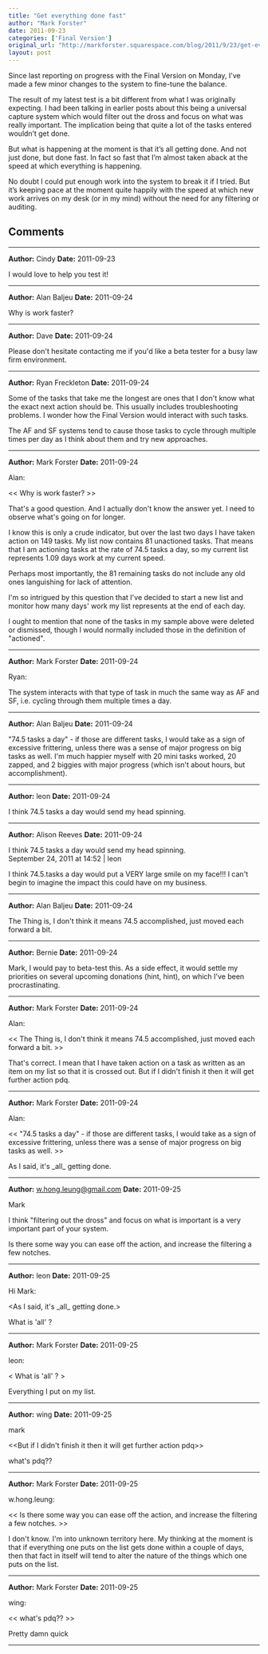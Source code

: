 ```yaml
---
title: "Get everything done fast"
author: "Mark Forster"
date: 2011-09-23
categories: ['Final Version']
original_url: "http://markforster.squarespace.com/blog/2011/9/23/get-everything-done-fast.html"
layout: post
---
```


Since last reporting on progress with the Final Version on Monday, I’ve made a few minor changes to the system to fine-tune the balance.

The result of my latest test is a bit different from what I was originally expecting. I had been talking in earlier posts about this being a universal capture system which would filter out the dross and focus on what was really important. The implication being that quite a lot of the tasks entered wouldn’t get done.

But what is happening at the moment is that it’s all getting done. And not just done, but done fast. In fact so fast that I’m almost taken aback at the speed at which everything is happening.

No doubt I could put enough work into the system to break it if I tried. But it’s keeping pace at the moment quite happily with the speed at which new work arrives on my desk (or in my mind) without the need for any filtering or auditing.


## Comments

---

**Author:** Cindy
**Date:** 2011-09-23

I would love to help you test it!

---

**Author:** Alan Baljeu
**Date:** 2011-09-24

Why is work faster?

---

**Author:** Dave
**Date:** 2011-09-24

Please don't hesitate contacting me if you'd like a beta tester for a busy law firm environment.

---

**Author:** Ryan Freckleton
**Date:** 2011-09-24

Some of the tasks that take me the longest are ones that I don't know what the exact next action should be. This usually includes troubleshooting problems. I wonder how the Final Version would interact with such tasks.  
  
The AF and SF systems tend to cause those tasks to cycle through multiple times per day as I think about them and try new approaches.

---

**Author:** Mark Forster
**Date:** 2011-09-24

Alan:  
  
<< Why is work faster? >>  
  
That's a good question. And I actually don't know the answer yet. I need to observe what's going on for longer.  
  
I know this is only a crude indicator, but over the last two days I have taken action on 149 tasks. My list now contains 81 unactioned tasks. That means that I am actioning tasks at the rate of 74.5 tasks a day, so my current list represents 1.09 days work at my current speed.  
  
Perhaps most importantly, the 81 remaining tasks do not include any old ones languishing for lack of attention.  
  
I'm so intrigued by this question that I've decided to start a new list and monitor how many days' work my list represents at the end of each day.   
  
I ought to mention that none of the tasks in my sample above were deleted or dismissed, though I would normally included those in the definition of "actioned".

---

**Author:** Mark Forster
**Date:** 2011-09-24

Ryan:  
  
The system interacts with that type of task in much the same way as AF and SF, i.e. cycling through them multiple times a day.

---

**Author:** Alan Baljeu
**Date:** 2011-09-24

"74.5 tasks a day" - if those are different tasks, I would take as a sign of excessive frittering, unless there was a sense of major progress on big tasks as well. I'm much happier myself with 20 mini tasks worked, 20 zapped, and 2 biggies with major progress (which isn't about hours, but accomplishment).

---

**Author:** leon
**Date:** 2011-09-24

I think 74.5 tasks a day would send my head spinning.

---

**Author:** Alison Reeves
**Date:** 2011-09-24

I think 74.5 tasks a day would send my head spinning.  
September 24, 2011 at 14:52 | leon  
  
I think 74.5.tasks a day would put a VERY large smile on my face!!! I can't begin to imagine the impact this could have on my business.

---

**Author:** Alan Baljeu
**Date:** 2011-09-24

The Thing is, I don't think it means 74.5 accomplished, just moved each forward a bit.

---

**Author:** Bernie
**Date:** 2011-09-24

Mark, I would pay to beta-test this. As a side effect, it would settle my priorities on several upcoming donations (hint, hint), on which I've been procrastinating.

---

**Author:** Mark Forster
**Date:** 2011-09-24

Alan:  
  
<< The Thing is, I don't think it means 74.5 accomplished, just moved each forward a bit. >>  
  
That's correct. I mean that I have taken action on a task as written as an item on my list so that it is crossed out. But if I didn't finish it then it will get further action pdq.

---

**Author:** Mark Forster
**Date:** 2011-09-24

Alan:  
  
<< "74.5 tasks a day" - if those are different tasks, I would take as a sign of excessive frittering, unless there was a sense of major progress on big tasks as well. >>   
  
As I said, it's \_all\_ getting done.

---

**Author:** w.hong.leung@gmail.com
**Date:** 2011-09-25

Mark   
  
I think "filtering out the dross" and focus on what is important is a very important part of your system.  
  
Is there some way you can ease off the action, and increase the filtering a few notches.

---

**Author:** leon
**Date:** 2011-09-25

Hi Mark:   
  
<As I said, it's \_all\_ getting done.>  
  
What is 'all' ?

---

**Author:** Mark Forster
**Date:** 2011-09-25

leon:  
  
< What is 'all' ? >  
  
Everything I put on my list.

---

**Author:** wing
**Date:** 2011-09-25

mark  
  
<<But if I didn't finish it then it will get further action pdq>>  
  
what's pdq??

---

**Author:** Mark Forster
**Date:** 2011-09-25

w.hong.leung:  
  
<< Is there some way you can ease off the action, and increase the filtering a few notches. >>  
  
I don't know. I'm into unknown territory here. My thinking at the moment is that if everything one puts on the list gets done within a couple of days, then that fact in itself will tend to alter the nature of the things which one puts on the list.

---

**Author:** Mark Forster
**Date:** 2011-09-25

wing:  
  
<< what's pdq?? >>  
  
Pretty damn quick

---
